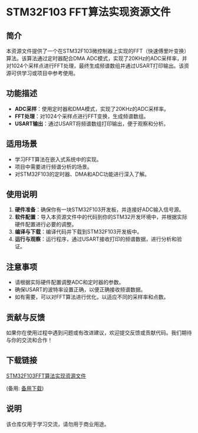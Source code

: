 # STM32F103 FFT算法实现资源文件

## 简介

本资源文件提供了一个在STM32F103微控制器上实现的FFT（快速傅里叶变换）算法。该算法通过定时器配合DMA ADC模式，实现了20KHz的ADC采样率，并对1024个采样点进行FFT处理，最终生成频谱数组并通过USART打印输出。该资源可供学习或项目中参考使用。

## 功能描述

- **ADC采样**：使用定时器和DMA模式，实现了20KHz的ADC采样率。
- **FFT处理**：对1024个采样点进行FFT变换，生成频谱数组。
- **USART输出**：通过USART将频谱数组打印输出，便于观察和分析。

## 适用场景

- 学习FFT算法在嵌入式系统中的实现。
- 项目中需要进行频谱分析的场景。
- 对STM32F103的定时器、DMA和ADC功能进行深入了解。

## 使用说明

1. **硬件准备**：确保你有一块STM32F103开发板，并连接好ADC输入信号源。
2. **软件配置**：导入本资源文件中的代码到你的STM32开发环境中，并根据实际硬件配置进行必要的调整。
3. **编译与下载**：编译代码并下载到STM32F103开发板中。
4. **运行与观察**：运行程序，通过USART接收打印的频谱数据，进行分析和验证。

## 注意事项

- 请根据实际硬件配置调整ADC和定时器的参数。
- 确保USART的波特率设置正确，以便正确接收频谱数据。
- 如有需要，可以对FFT算法进行优化，以适应不同的采样率和点数。

## 贡献与反馈

如果你在使用过程中遇到问题或有改进建议，欢迎提交反馈或贡献代码。我们期待与你的交流和合作！

## 下载链接
[STM32F103FFT算法实现资源文件](https://pan.quark.cn/s/b0bddae934ff) 

(备用: [备用下载](https://pan.baidu.com/s/1YNwvra6X5GrQdnleDPkm2w?pwd=1234))

## 说明

该仓库仅用于学习交流，请勿用于商业用途。
